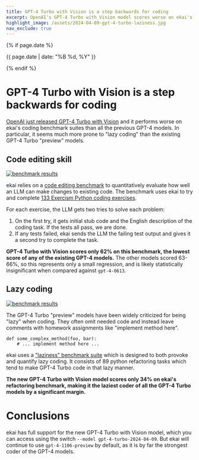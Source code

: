 ```yaml
---
title: GPT-4 Turbo with Vision is a step backwards for coding
excerpt: OpenAI's GPT-4 Turbo with Vision model scores worse on ekai's code editing benchmarks than all the previous GPT-4 models. In particular, it seems much more prone to "lazy coding" than the existing GPT-4 Turbo "preview" models.
highlight_image: /assets/2024-04-09-gpt-4-turbo-laziness.jpg
nav_exclude: true
---
```

{% if page.date %}
<p class="post-date">{{ page.date | date: "%B %d, %Y" }}</p>
{% endif %}

# GPT-4 Turbo with Vision is a step backwards for coding

[OpenAI just released GPT-4 Turbo with Vision](https://twitter.com/OpenAIDevs/status/1777769463258988634)
and it performs worse on ekai's coding benchmark suites than all the previous GPT-4 models.
In particular, it seems much more prone to "lazy coding" than the
existing GPT-4 Turbo "preview" models.

## Code editing skill

[![benchmark results](/assets/2024-04-09-gpt-4-turbo.svg)](https://ekai.chat/assets/2024-04-09-gpt-4-turbo.svg)

ekai relies on a
[code editing benchmark](https://ekai.chat/docs/benchmarks.html#the-benchmark)
to quantitatively evaluate how well
an LLM can make changes to existing code.
The benchmark uses ekai to try and complete
[133 Exercism Python coding exercises](https://github.com/exercism/python).

For each exercise, the LLM gets two tries to solve each problem:

1. On the first try, it gets initial stub code and the English description of the coding task. If the tests all pass, we are done.
2. If any tests failed, ekai sends the LLM the failing test output and gives it a second try to complete the task.

**GPT-4 Turbo with Vision
scores only 62% on this benchmark,
the lowest score of any of the existing GPT-4 models.**
The other models scored 63-66%, so this represents only a small
regression, and is likely statistically insignificant when compared
against `gpt-4-0613`.

## Lazy coding

[![benchmark results](/assets/2024-04-09-gpt-4-turbo-laziness.svg)](https://ekai.chat/assets/2024-04-09-gpt-4-turbo-laziness.svg)

The GPT-4 Turbo "preview" models have been widely criticized for being "lazy"
when coding.
They often omit needed code
and instead leave comments with homework assignments like "implement method here".

```
def some_complex_method(foo, bar):
    # ... implement method here ...
```

ekai uses a ["laziness" benchmark suite](https://github.com/ekai-AI/refactor-benchmark)
which is designed to both provoke and quantify lazy coding.
It consists of
89 python refactoring tasks
which tend to make GPT-4 Turbo code in that lazy manner.

**The new GPT-4 Turbo with Vision model scores only 34% on ekai's
refactoring benchmark, making it the laziest coder of all the GPT-4 Turbo models
by a significant margin.**

# Conclusions

ekai has full support for the new GPT-4 Turbo with Vision
model, which you can access using the switch `--model gpt-4-turbo-2024-04-09`.
But ekai will continue to use `gpt-4-1106-preview` by default,
as it is by far the strongest coder of the GPT-4 models.




